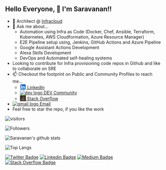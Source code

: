 ## Hello Everyone, 👋 I'm Saravanan!!
- 🔭 Architect @ [Infracloud](https://github.com/infracloudio)
- 💬 Ask me about...
  - Automation using Infra as Code (Docker, Chef, Ansible, Terraform, Kubernetes, AWS Cloudformation, Azure Resource Manager)
  - E2E Pipeline setup using, Jenkins, GitHub Actions and Azure Pipeline
  - Google Assistant Actions Development
  - Alexa Skills Development
  - DevOps and Automated self-healing systems
- Looking to contribute for Infra provisioning code repos in Github and like to collaborate on SRE
- 📫 Checkout the footprint on Public and Community Profiles to reach me...
  - [<img src="https://github.com/chefgs/repo_images/blob/master/lin.PNG" alt="dev logo" height="20" width="20" style="vertical-align:bottom"/> LinkedIn](https://www.linkedin.com/in/saravanan-gnanaguru-1941a919/)
  - [<img src="https://d2fltix0v2e0sb.cloudfront.net/dev-badge.svg" alt="dev logo" width="19" style="vertical-align:bottom"/> DEV Community](https://dev.to/chefgs)
  - [<img src="https://github.com/chefgs/repo_images/blob/master/sof.PNG" alt="dev logo" height="19" width="19" style="vertical-align:bottom"/> Stack Overflow](https://stackoverflow.com/users/4923204/saravanan-g?tab=profile)
- [<img src="https://upload.wikimedia.org/wikipedia/commons/thumb/7/7e/Gmail_icon_%282020%29.svg/320px-Gmail_icon_%282020%29.svg.png" alt="gmail logo" width="19" style="vertical-align:bottom"/> Email](mailto:g.gsaravanan@gmail.com)
- Feel free to star the repo, if you like the work

![visitors](https://visitor-badge.glitch.me/badge?page_id=chefgs) 

![Followers](https://img.shields.io/github/followers/chefgs)

![Saravanan's github stats](https://github-readme-stats.vercel.app/api?username=chefgs&show_icons=true&theme=dark)

![Top Langs](https://github-readme-stats.vercel.app/api/top-langs/?username=chefgs&langs_count=5&theme=dark)

[![Twitter Badge](https://img.shields.io/badge/-@saransid-1ca0f1?style=flat-square&labelColor=1ca0f1&logo=twitter&logoColor=white&link=https://twitter.com/saransid)](https://twitter.com/saransid) [![Linkedin Badge](https://img.shields.io/badge/-Saravanan%20Gnanaguru-blue?style=flat-square&logo=Linkedin&logoColor=white&link=https://www.linkedin.com/in/saravanan-gnanaguru-1941a919/)](https://www.linkedin.com/in/saravanan-gnanaguru-1941a919) [![Medium Badge](https://img.shields.io/badge/-@g.gsaravanan-03a57a?style=flat-square&labelColor=000000&logo=Medium&link=https://medium.com/@g.gsaravanan/)](https://g-gsaravanan.medium.com/)
 [![Stack Overflow Badge](https://img.shields.io/badge/-Saravanan%20G-FE7A16?style=flat-square&logo=Stack-Overflow&logoColor=white)](https://stackoverflow.com/users/4923204/saravanan-g)
 
<!--
https://img.shields.io/github/stars/chefgs?logo=Stars
![Top Langs](https://github-readme-stats.vercel.app/api/top-langs/?username=chefgs&layout=compact)
[![Saravanan's DEV Profile](https://d2fltix0v2e0sb.cloudfront.net/dev-badge.svg)](https://dev.to/chefgs)
**chefgs/chefgs** is a ✨ _special_ ✨ repository because its `README.md` (this file) appears on your GitHub profile.

Here are some ideas to get you started:

- 🔭 I’m currently working on ...
- 🌱 I’m currently learning ...
- 👯 I’m looking to collaborate on ...
- 🤔 I’m looking for help with ...
- 💬 Ask me about ...
- 📫 How to reach me: ...
- 😄 Pronouns: ...
- ⚡ Fun fact: ...
- 👯 Contributions collabration
-->
